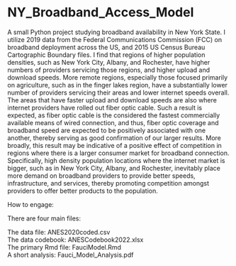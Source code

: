 # NY_Broadband_Access_Model
A small Python project studying broadband availability in New York State. I utilize 2019 data from the Federal Communications Commission (FCC) on broadband deployment across the US, and 2015 US Census Bureau Cartographic Boundary files. I find that regions of higher population densities, such as New York City, Albany, and Rochester, have higher numbers of providers servicing those regions, and higher upload and download speeds. More remote regions, especially those focused primarily on agriculture, such as in the finger lakes region, have a substantially lower number of providers servicing their areas and lower internet speeds overall. The areas that have faster upload and download speeds are also where internet providers have rolled out fiber optic cable. Such a result is expected, as fiber optic cable is the considered the fastest commercially available means of wired connection, and thus, fiber optic coverage and broadband speed are expected to be positively associated with one another, thereby serving as good confirmation of our larger results. More broadly, this result may be indicative of a positive effect of competition in regions where there is a larger consumer market for broadband connection. Specifically, high density population locations where the internet market is bigger, such as in New York City, Albany, and Rochester, inevitably place more demand on broadband providers to provide better speeds, infrastructure, and services, thereby promoting competition amongst providers to offer better products to the population.

How to engage:

There are four main files:

The data file: ANES2020coded.csv \
The data codebook: ANESCodebook2022.xlsx \
The primary Rmd file: FauciModel.Rmd \
A short analysis: Fauci_Model_Analysis.pdf

